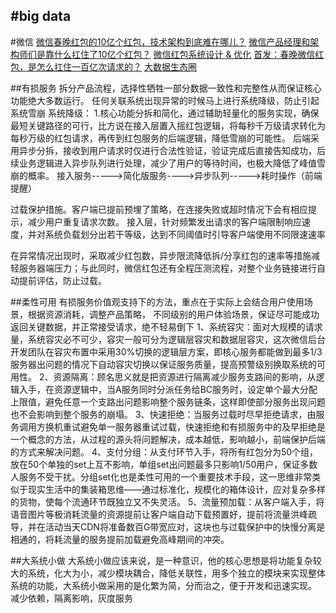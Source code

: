 #big data
---
#微信
[微信春晚红包的10亿个红包，技术架构到底难在哪儿？](http://www.2cto.com/weixin/201503/381411.html)
[微信产品经理和架构师们是靠什么扛住了10亿个红包？](http://www.woshipm.com/pmd/138987.html)
[微信红包系统设计 & 优化](http://www.kuqin.com/shuoit/20150402/345538.html)
[首发：春晚微信红包，是怎么扛住一百亿次请求的？](http://www.chinaz.com/manage/2015/0720/424701.shtml)
[大数据生态圈](http://blog.csdn.net/jiyiqinlovexx/article/details/45851961)



##有损服务
拆分产品流程，选择性牺牲一部分数据一致性和完整性从而保证核心功能绝大多数运行。
任何关联系统出现异常的时候马上进行系统降级，防止引起系统雪崩
系统降级：
1.核心功能分拆和简化，通过辅助轻量化的服务实现，确保最短关键路径的可行，比方说在接入层置入摇红包逻辑，将每秒千万级请求转化为每秒万级的红包请求，再传到红包服务的后端逻辑，降低雪崩的可能性。
后端采用异步分拆，接收到用户请求时仅进行合法性验证，验证完成后直接告知成功，后续业务逻辑进入异步队列进行处理，减少了用户的等待时间，也极大降低了峰值雪崩的概率。
接入服务----->简化版服务---->异步队列----->耗时操作（前端提醒）

过载保护措施。客户端已提前预埋了策略，在连接失败或超时情况下会有相应提示，减少用户重复请求次数。
接入层，针对频繁发出请求的客户端限制响应速度，并对系统负载划分出若干等级，达到不同阈值时引导客户端使用不同限速速率

在异常情况出现时，采取减少红包数，异步限流降低拆/分享红包的速率等措施减轻服务器端压力；与此同时，微信红包还有全程压测流程，对整个业务链接进行自动提前评估，防止过载。

##柔性可用
有损服务价值观支持下的方法，重点在于实际上会结合用户使用场景，根据资源消耗，调整产品策略，
不同级别的用户体验场景，保证尽可能成功返回关键数据，并正常接受请求，绝不轻易倒下
1、系统容灾：面对大规模的请求量，系统容灾必不可少，容灾一般可分为逻辑层容灾和数据层容灾，这次微信后台开发团队在容灾布置中采用30%切换的逻辑层方案，即核心服务都能做到最多1/3服务器出问题的情况下自动容灾切换以保证服务质量，提高预警级别换取系统的可用性。
2、资源隔离：顾名思义就是把资源进行隔离减少服务支路间的影响，从逻辑入手，在资源逻辑中，当A服务同时分派任务给BC服务时，设定单个最大分配上限值，避免任意一个支路出问题影响整个服务链条，这样即使部分服务出现问题也不会影响到整个服务的崩塌。
3、快速拒绝：当服务过载时尽早拒绝请求，由服务调用方换机重试避免单一服务器重试过载，快速拒绝和有损服务中的及早拒绝是一个概念的方法，从过程的源头将问题解决，成本越低，影响越小，前端保护后端的方式来解决问题。
4、支付分组：从支付环节入手，将所有红包分为50个组，放在50个单独的set上互不影响，单组set出问题最多只影响1/50用户，保证多数人服务不受干扰。分组set化也是柔性可用的一个重要技术手段，这一思维非常类似于现实生活中的集装箱思维——通过标准化，规模化的箱体设计，应对复杂多样的货物，使每个流通环节既独立又不失灵活。
5、流量预加载：从客户端入手，将语音图片等极消耗流量的资源提前让客户端自动下载预置好，提前将流量洪峰疏导，并在活动当天CDN将准备数百G带宽应对，这块也与过载保护中的快慢分离是相通的，将耗流量的服务提前加载避免高峰期间的冲突。

##大系统小做
大系统小做应该来说，是一种意识，他的核心思想是将功能复杂较大的系统，化大为小，减少模块耦合，降低关联性，用多个独立的模块来实现整体系统的功能，大系统小做采用的是化繁为简，分而治之，便于开发和迅速实现。
减少依赖，隔离影响，灰度服务















